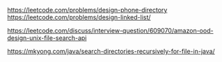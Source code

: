 https://leetcode.com/problems/design-phone-directory
https://leetcode.com/problems/design-linked-list/

https://leetcode.com/discuss/interview-question/609070/amazon-ood-design-unix-file-search-api

https://mkyong.com/java/search-directories-recursively-for-file-in-java/